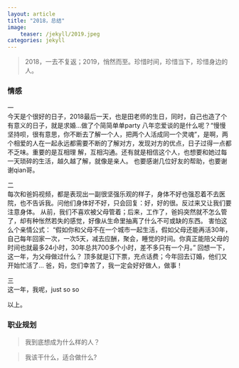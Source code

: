 ```yaml
---           
layout: article        
title: "2018，总结"        
image:              
    teaser: /jekyll/2019.jpeg
categories: jekyll     
---    
```


> 2018，一去不复返；2019，悄然而至。珍惜时间，珍惜当下，珍惜身边的人。

### 情感  
一      
   今天是个很好的日子，2018最后一天，也是田老师的生日，同时，自己也造了个有意义的日子，就是求婚...做了个简简单单party
   八年恋爱谈的是什么呢？“慢慢坚持呗，很有意思，你不断去了解一个人，把两个人活成同一个灵魂”，是啊，两个相爱的人在一起永远都需要不断的了解对方，发现对方的优点，日子过得一点都不乏味。重要的是互相理
解，互相沟通。还有就是相信这个人，也想要和她过每一天琐碎的生活，越久越了解，就像是亲人。
   也要感谢几位好友的帮助，也要谢谢qian哥。

二  
    每次和爸妈视频，都是表现出一副很坚强乐观的样子，身体不好也强忍着不去医院，也不告诉我。问他们身体好不好，只会回复：好，好的很。反过来又让我们要注意身体。
    从前，我们不喜欢被父母管着；后来，工作了，爸妈突然就不怎么管了，却有种怅然若失的感觉，好像从生命里抽离了什么不可或缺的东西。 
    害怕这么个亲情公式：
    “假如你和父母不在一个城市一起生活，假如父母还能再活30年，自己每年回家一次，一次5天，减去应酬，聚会，睡觉的时间。你真正能陪父母的时间也就最多24小时，30年总共700多个小时，差不多只有一个月。”
    回想一下，这一年，为父母做过什么？ 顶多就是订下票，充点话费；今年回去订婚，他们又开始忙活了...
    爸，妈，您们幸苦了，我一定会好好做人，做事！

三  
   这一年，我呢，just so so

以上。

### 职业规划  
> 我到底想成为什么样的人？  


> 我该干什么，适合做什么?